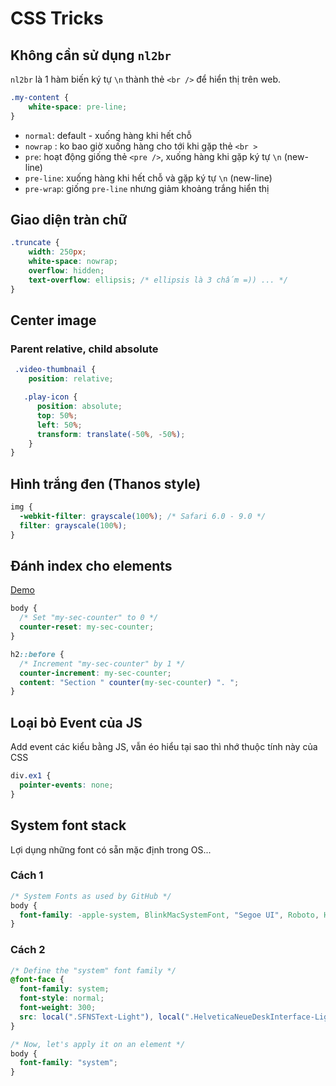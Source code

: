 # CSS Tricks

## Không cần sử dụng `nl2br` 

`nl2br` là 1 hàm biến ký tự `\n` thành thẻ `<br />` để hiển thị trên web.

```css
.my-content {
    white-space: pre-line;
}
```

- `normal`: default - xuống hàng khi hết chỗ
- `nowrap` : ko bao giờ xuống hàng cho tới khi gặp thẻ `<br >`
- `pre`: hoạt động giống thẻ `<pre />`, xuống hàng khi gặp ký tự `\n` (new-line) 
- `pre-line`: xuống hàng khi hết chỗ và gặp ký tự `\n` (new-line)  
- `pre-wrap`: giống `pre-line` nhưng giảm khoảng trắng hiển thị


## Giao diện tràn chữ

```css
.truncate {
    width: 250px;
    white-space: nowrap;
    overflow: hidden;
    text-overflow: ellipsis; /* ellipsis là 3 chấm =)) ... */
}
```


## Center image

### Parent relative, child absolute

```scss
 .video-thumbnail {
    position: relative;

   .play-icon {
      position: absolute;
      top: 50%;
      left: 50%;
      transform: translate(-50%, -50%);
    }
}
```



## Hình trắng đen (Thanos style)

```css
img {
  -webkit-filter: grayscale(100%); /* Safari 6.0 - 9.0 */
  filter: grayscale(100%);
}
```

## Đánh index cho elements

[Demo](https://www.w3schools.com/cssref/pr_gen_counter-increment.asp)

```css
body {
  /* Set "my-sec-counter" to 0 */
  counter-reset: my-sec-counter;
}

h2::before {
  /* Increment "my-sec-counter" by 1 */
  counter-increment: my-sec-counter;
  content: "Section " counter(my-sec-counter) ". ";
}
```



## Loại bỏ Event của JS

Add event các kiểu bằng JS, vẫn éo hiểu tại sao thì nhớ thuộc tính này của CSS

```css
div.ex1 {
  pointer-events: none;
}
```

## System font stack

Lợi dụng những font có sẵn mặc định trong OS... 

### Cách 1 

```css
/* System Fonts as used by GitHub */
body {
  font-family: -apple-system, BlinkMacSystemFont, "Segoe UI", Roboto, Helvetica, Arial, sans-serif, "Apple Color Emoji", "Segoe UI Emoji", "Segoe UI Symbol";
}
```

### Cách 2

```css
/* Define the "system" font family */
@font-face {
  font-family: system;
  font-style: normal;
  font-weight: 300;
  src: local(".SFNSText-Light"), local(".HelveticaNeueDeskInterface-Light"), local(".LucidaGrandeUI"), local("Ubuntu Light"), local("Segoe UI Light"), local("Roboto-Light"), local("DroidSans"), local("Tahoma");
}

/* Now, let's apply it on an element */
body {
  font-family: "system";
}
```

